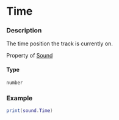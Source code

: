 # Time
### Description
The time position the track is currently on.

Property of [Sound](/classes/Sound/)

#### Type
`number`

### Example
```lua
print(sound.Time)
```
